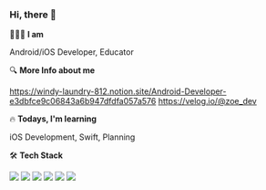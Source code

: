 ### Hi, there 👋

🙋🏻‍♀️ **I am**

Android/iOS Developer, Educator

🔍 **More Info about me**

https://windy-laundry-812.notion.site/Android-Developer-e3dbfce9c06843a6b947dfdfa057a576
https://velog.io/@zoe_dev

🔥 **Todays, I'm learning**

iOS Development, Swift, Planning

🛠 **Tech Stack**

<a href="" target="_blank"><img src="https://img.shields.io/badge/Android-3DDC84?style=flat-square&logo=Android&logoColor=white"/></a>
<a href="" target="_blank"><img src="https://img.shields.io/badge/Kotlin-0095D5?style=flat-square&logo=Kotlin&logoColor=white"/></a>
<a href="" target="_blank"><img src="https://img.shields.io/badge/JAVA-007396?style=flat-square&logo=Java&logoColor=white"/></a>
<a href="" target="_blank"><img src="https://img.shields.io/badge/iOS-000000?style=flat-square&logo=Apple&logoColor=white"/></a>
<a href="" target="_blank"><img src="https://img.shields.io/badge/Swift-FA7343?style=flat-square&logo=Swift&logoColor=white"/></a>
<a href="" target="_blank"><img src="https://img.shields.io/badge/Python-3776AB?style=flat-square&logo=Python&logoColor=white"/></a>

